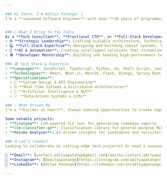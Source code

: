 ```yaml
---

### Hi there, I'm Aditya Patange! 👋  
I’m a **seasoned Software Engineer** with over **10 years of programming experience**, passionate about the craft, building systems that solve real-world problems. My expertise spans across a wide range of technologies, domains, and industries. On this endless journey of software development, I love **tinkering with new ideas, exploring emerging technologies, and sharing my knowledge** through contributions to open-source projects. 


### 🚀 What I Bring to the Table  
As a **Tech Consultant**, **Fractional CTO**, or **Full-Stack Developer**, I help businesses **transform their vision into reality** by leveraging technology to its fullest potential. Here’s how I can add value:  
- 🌐 **Strategic Leadership**: Crafting scalable architecture, technical roadmaps, and product strategies to achieve business goals.  
- 💻 **Full-Stack Expertise**: Designing and building robust systems, from microservices to distributed architectures.  
- 🧠 **AI & Automation**: Creating intelligent solutions that streamline workflows and enhance productivity.  
- 🛠 **Developer Mentorship**: Building and leading high-performance teams while fostering a culture of technical excellence.

### 🛠 Tech Stack & Expertise  
- **Languages**: JavaScript, TypeScript, Python, Go, Shell Script, Java.  
- **Technologies**: React, Next.js, NestJS, Flask, Django, Spring Boot, Docker, Kubernetes, AWS, GCP, MongoDB, Redis, PostgreSQL, and more.  
- **Specializations**:  
  - 🔄 **System Design & API Engineering**  
  - 🌐 **Real-Time Systems & Distributed Architectures**  
  - 🤖 **Artificial Intelligence & NLP**  
  - 📈 **Data-Driven Systems & LLMs**  

### 💡 What Drives Me  
I’m a **builder at heart**, always seeking opportunities to create impactful solutions. My GitHub is home to open-source projects, prototypes, and tools designed to solve common developer challenges and foster innovation.  

Some notable projects:  
- **Tiratana**: LLM-powered CLI tool for generating codebase reports.  
- **llm-classifier-go**: Classification library for general-purpose NLP tasks.  
- **Resume Analyzer**: AI-driven insights for candidates and recruiters.

### 🌐 Let’s Connect  
Looking to collaborate on cutting-edge tech projects? Or need a seasoned professional to help take your product or business to the next level? Let’s connect!  

📩 **Email**: [contact.adityapatange@gmail.com](mailto:contact.adityapatange@gmail.com)  
📱 **Instagram**: [@adityapatange](https://instagram.com/adityapatange)  
💼 **LinkedIn**: [Aditya Patange](https://linkedin.com/in/adityapatange)  

---
```

